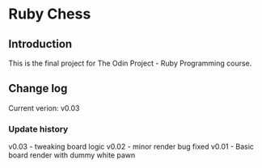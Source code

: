 # Ruby Chess

## Introduction

This is the final project for The Odin Project - Ruby Programming course.

## Change log

Current verion: v0.03

### Update history

v0.03 - tweaking board logic
v0.02 - minor render bug fixed
v0.01 - Basic board render with dummy white pawn 